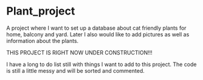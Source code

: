 # Plant_project
A project where I want to set up a database about cat friendly plants for home, balcony and yard. Later I also would like to add pictures as well as information about the plants.

THIS PROJECT IS RIGHT NOW UNDER CONSTRUCTION!!!

I have a long to do list still with things I want to add to this project. The code is still a little messy and will be sorted and commented. 
